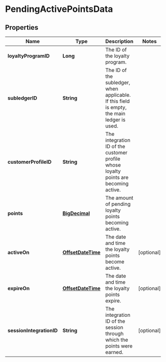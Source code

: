 

# PendingActivePointsData

## Properties

Name | Type | Description | Notes
------------ | ------------- | ------------- | -------------
**loyaltyProgramID** | **Long** | The ID of the loyalty program. | 
**subledgerID** | **String** | The ID of the subledger, when applicable. If this field is empty, the main ledger is used. | 
**customerProfileID** | **String** | The integration ID of the customer profile whose loyalty points are becoming active. | 
**points** | [**BigDecimal**](BigDecimal.md) | The amount of pending loyalty points becoming active. | 
**activeOn** | [**OffsetDateTime**](OffsetDateTime.md) | The date and time the loyalty points become active. |  [optional]
**expireOn** | [**OffsetDateTime**](OffsetDateTime.md) | The date and time the loyalty points expire. |  [optional]
**sessionIntegrationID** | **String** | The integration ID of the session through which the points were earned. |  [optional]




